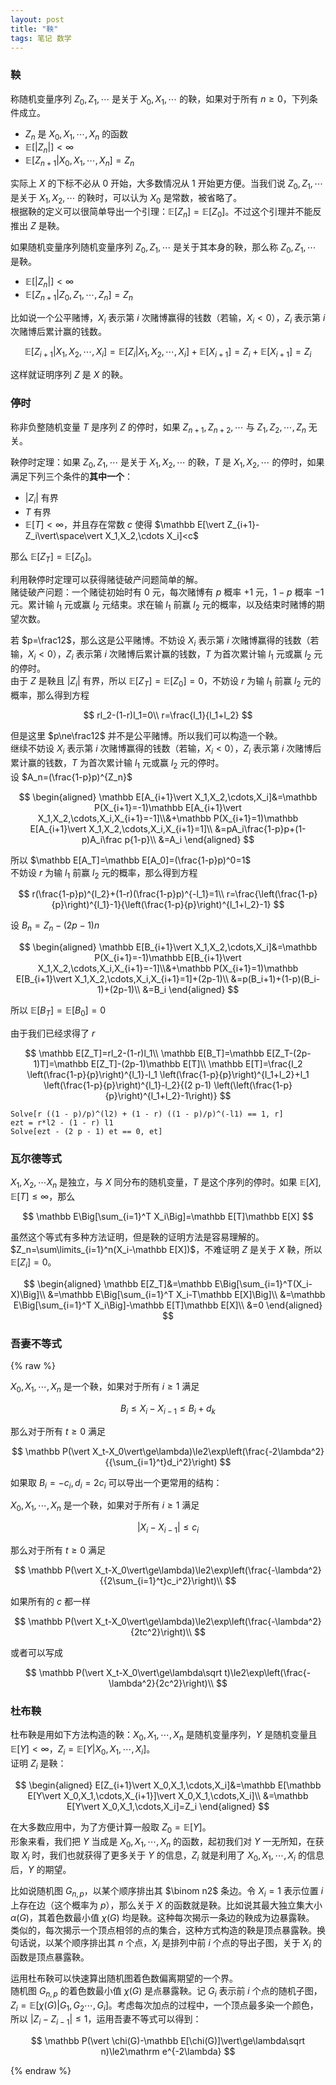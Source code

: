 ```yaml
---
layout: post
title: "鞅"
tags: 笔记 数学
---
```


### 鞅
称随机变量序列 $Z_0,Z_1,\cdots$ 是关于 $X_0,X_1,\cdots$ 的鞅，如果对于所有 $n\ge0$，下列条件成立。
- $Z_n$ 是 $X_0,X_1,\cdots,X_n$ 的函数
- $\mathbb E[\vert Z_n\vert]<\infty$
- $\mathbb E[Z_{n+1}\vert X_0,X_1,\cdots,X_n]=Z_n$

实际上 $X$ 的下标不必从 $0$ 开始，大多数情况从 $1$ 开始更方便。当我们说 $Z_0,Z_1,\cdots$ 是关于 $X_1,X_2,\cdots$ 的鞅时，可以认为 $X_0$ 是常数，被省略了。  
根据鞅的定义可以很简单导出一个引理：$\mathbb E[Z_n]=\mathbb E[Z_0]$。不过这个引理并不能反推出 $Z$ 是鞅。

如果随机变量序列随机变量序列 $Z_0,Z_1,\cdots$ 是关于其本身的鞅，那么称 $Z_0,Z_1,\cdots$ 是鞅。

- $\mathbb E[\vert Z_n\vert]<\infty$
- $\mathbb E[Z_{n+1}\vert Z_0,Z_1,\cdots,Z_n]=Z_n$


比如说一个公平赌博，$X_i$ 表示第 $i$ 次赌博赢得的钱数（若输，$X_i<0$），$Z_i$ 表示第 $i$ 次赌博后累计赢的钱数。  

$$
\mathbb E[Z_{i+1}\vert X_1,X_2,\cdots,X_i]=\mathbb E[Z_i\vert X_1,X_2,\cdots,X_i]+\mathbb E[X_{i+1}]=Z_i+\mathbb E[X_{i+1}]=Z_i
$$

这样就证明序列 $Z$ 是 $X$ 的鞅。

### 停时

称非负整随机变量 $T$ 是序列 $Z$ 的停时，如果 $Z_{n+1},Z_{n+2},\cdots$ 与 $Z_1,Z_2,\cdots,Z_n$ 无关。  

鞅停时定理：如果 $Z_0,Z_1,\cdots$ 是关于 $X_1,X_2,\cdots$ 的鞅，$T$ 是 $X_1,X_2,\cdots$ 的停时，如果满足下列三个条件的**其中一个**：

- $\vert Z_i\vert$ 有界
- $T$ 有界
- $\mathbb E[T]<\infty$，并且存在常数 $c$ 使得 $\mathbb E[\vert Z_{i+1}-Z_i\vert\space\vert X_1,X_2,\cdots X_i]<c$

那么 $\mathbb E[Z_T]=\mathbb E[Z_0]$。

利用鞅停时定理可以获得赌徒破产问题简单的解。  
赌徒破产问题：一个赌徒初始时有 $0$ 元，每次赌博有 $p$ 概率 $+1$ 元，$1-p$ 概率 $-1$ 元。累计输 $l_1$ 元或赢 $l_2$ 元结束。求在输 $l_1$ 前赢 $l_2$ 元的概率，以及结束时赌博的期望次数。

若 $p=\frac12$，那么这是公平赌博。不妨设 $X_i$ 表示第 $i$ 次赌博赢得的钱数（若输，$X_i<0$），$Z_i$ 表示第 $i$ 次赌博后累计赢的钱数，$T$ 为首次累计输 $l_1$ 元或赢 $l_2$ 元的停时。  
由于 $Z$ 是鞅且 $\vert Z_i\vert$ 有界，所以 $\mathbb E[Z_T]=\mathbb E[Z_0]=0$，不妨设 $r$ 为输 $l_1$ 前赢 $l_2$ 元的概率，那么得到方程 

$$
rl_2-(1-r)l_1=0\\
r=\frac{l_1}{l_1+l_2}
$$

但是这里 $p\ne\frac12$ 并不是公平赌博。所以我们可以构造一个鞅。  
继续不妨设 $X_i$ 表示第 $i$ 次赌博赢得的钱数（若输，$X_i<0$），$Z_i$ 表示第 $i$ 次赌博后累计赢的钱数，$T$ 为首次累计输 $l_1$ 元或赢 $l_2$ 元的停时。  
设 $A_n=(\frac{1-p}p)^{Z_n}$

$$
\begin{aligned}
\mathbb E[A_{i+1}\vert X_1,X_2,\cdots,X_i]&=\mathbb P(X_{i+1}=-1)\mathbb E[A_{i+1}\vert X_1,X_2,\cdots,X_i,X_{i+1}=-1]\\&+\mathbb P(X_{i+1}=1)\mathbb E[A_{i+1}\vert X_1,X_2,\cdots,X_i,X_{i+1}=1]\\
&=pA_i\frac{1-p}p+(1-p)A_i\frac p{1-p}\\
&=A_i
\end{aligned}
$$

所以 $\mathbb E[A_T]=\mathbb E[A_0]=(\frac{1-p}p)^0=1$  
不妨设 $r$ 为输 $l_1$ 前赢 $l_2$ 元的概率，那么得到方程

$$
r(\frac{1-p}p)^{l_2}+(1-r)(\frac{1-p}p)^{-l_1}=1\\
r=\frac{\left(\frac{1-p}{p}\right)^{l_1}-1}{\left(\frac{1-p}{p}\right)^{l_1+l_2}-1}
$$

设 $B_n=Z_n-(2p-1)n$

$$
\begin{aligned}
\mathbb E[B_{i+1}\vert X_1,X_2,\cdots,X_i]&=\mathbb P(X_{i+1}=-1)\mathbb E[B_{i+1}\vert X_1,X_2,\cdots,X_i,X_{i+1}=-1]\\&+\mathbb P(X_{i+1}=1)\mathbb E[B_{i+1}\vert X_1,X_2,\cdots,X_i,X_{i+1}=1]+(2p-1)\\
&=p(B_i+1)+(1-p)(B_i-1)+(2p-1)\\
&=B_i
\end{aligned}
$$

所以 $\mathbb E[B_T]=\mathbb E[B_0]=0$

由于我们已经求得了 $r$

$$
\mathbb E[Z_T]=rl_2-(1-r)l_1\\
\mathbb E[B_T]=\mathbb E[Z_T-(2p-1)T]=\mathbb E[Z_T]-(2p-1)\mathbb E[T]\\
\mathbb E[T]=\frac{l_2 \left(\frac{1-p}{p}\right)^{l_1}-l_1 \left(\frac{1-p}{p}\right)^{l_1+l_2}+l_1 \left(\frac{1-p}{p}\right)^{l_1}-l_2}{(2 p-1) \left(\left(\frac{1-p}{p}\right)^{l_1+l_2}-1\right)}
$$

```mma
Solve[r ((1 - p)/p)^(l2) + (1 - r) ((1 - p)/p)^(-l1) == 1, r]
ezt = r*l2 - (1 - r) l1
Solve[ezt - (2 p - 1) et == 0, et]
```

### 瓦尔德等式

$X_1,X_2,\cdots X_n$ 是独立，与 $X$ 同分布的随机变量，$T$ 是这个序列的停时。如果 $\mathbb E[X],\mathbb E[T]\le\infty$，那么

$$
\mathbb E\Big[\sum_{i=1}^T X_i\Big]=\mathbb E[T]\mathbb E[X]
$$

虽然这个等式有多种方法证明，但是鞅的证明方法是容易理解的。  
$Z_n=\sum\limits_{i=1}^n(X_i-\mathbb E[X])$，不难证明 $Z$ 是关于 $X$ 鞅，所以 $\mathbb E[Z_i]=0$。

$$
\begin{aligned}
\mathbb E[Z_T]&=\mathbb E\Big[\sum_{i=1}^T(X_i-X)\Big]\\
&=\mathbb E\Big[\sum_{i=1}^T X_i-T\mathbb E[X]\Big]\\
&=\mathbb E\Big[\sum_{i=1}^T X_i\Big]-\mathbb E[T]\mathbb E[X]\\
&=0
\end{aligned}
$$

### 吾妻不等式

{% raw %}

$X_0,X_1,\cdots,X_n$ 是一个鞅，如果对于所有 $i\ge1$ 满足

$$
B_i\le X_i-X_{i-1}\le B_i+d_k
$$

那么对于所有 $t\ge0$ 满足

$$
\mathbb P(\vert X_t-X_0\vert\ge\lambda)\le2\exp\left(\frac{-2\lambda^2}{{\sum_{i=1}^t}d_i^2}\right)
$$

如果取 $B_i=-c_i,d_i=2c_i$ 可以导出一个更常用的结构：

$X_0,X_1,\cdots,X_n$ 是一个鞅，如果对于所有 $i\ge1$ 满足

$$
\vert X_i-X_{i-1}\vert\le c_i
$$

那么对于所有 $t\ge0$ 满足

$$
\mathbb P(\vert X_t-X_0\vert\ge\lambda)\le2\exp\left(\frac{-\lambda^2}{{2\sum_{i=1}^t}c_i^2}\right)\\
$$

如果所有的 $c$ 都一样

$$
\mathbb P(\vert X_t-X_0\vert\ge\lambda)\le2\exp\left(\frac{-\lambda^2}{2tc^2}\right)\\
$$

或者可以写成

$$
\mathbb P(\vert X_t-X_0\vert\ge\lambda\sqrt t)\le2\exp\left(\frac{-\lambda^2}{2c^2}\right)\\
$$

### 杜布鞅

杜布鞅是用如下方法构造的鞅：$X_0,X_1,\cdots,X_n$ 是随机变量序列，$Y$ 是随机变量且 $\mathbb E[Y]<\infty$，$Z_i=\mathbb E[Y\vert X_0,X_1,\cdots,X_i]$。  
证明 $Z_i$ 是鞅：

$$
\begin{aligned}
E[Z_{i+1}\vert X_0,X_1,\cdots,X_i]&=\mathbb E[\mathbb E[Y\vert X_0,X_1,\cdots,X_{i+1}]\vert X_0,X_1,\cdots,X_i]\\
&=\mathbb E[Y\vert X_0,X_1,\cdots,X_i]=Z_i
\end{aligned}
$$

在大多数应用中，为了方便计算一般取 $Z_0=\mathbb E[Y]$。  
形象来看，我们把 $Y$ 当成是 $X_0,X_1,\cdots,X_n$ 的函数，起初我们对 $Y$ 一无所知，在获取 $X_i$ 时，我们也就获得了更多关于 $Y$ 的信息，$Z_i$ 就是利用了 $X_0,X_1,\cdots,X_i$ 的信息后，$Y$ 的期望。  

比如说随机图 $G_{n,p}$，以某个顺序排出其 $\binom n2$ 条边。令 $X_i=1$ 表示位置 $i$ 上存在边（这个概率为 $p$），那么关于 $X$ 的函数就是鞅。比如说其最大独立集大小 $\alpha(G)$，其着色数最小值 $\chi(G)$ 均是鞅。这种每次揭示一条边的鞅成为边暴露鞅。  
类似的，每次揭示一个顶点相邻的点的集合，这种方式构造的鞅是顶点暴露鞅。换句话说，以某个顺序排出其 $n$ 个点，$X_i$ 是排列中前 $i$ 个点的导出子图，关于 $X_i$ 的函数是顶点暴露鞅。

运用杜布鞅可以快速算出随机图着色数偏离期望的一个界。  
随机图 $G_{n,p}$ 的着色数最小值 $\chi(G)$ 是点暴露鞅。记 $G_i$ 表示前 $i$ 个点的随机子图，$Z_i=\mathbb E[\chi(G)\vert G_1,G_2\cdots,G_i]$。考虑每次加点的过程中，一个顶点最多染一个颜色，所以 $\vert Z_i-Z_{i-1}\vert\le1$，运用吾妻不等式可以得到：

$$
\mathbb P(\vert \chi(G)-\mathbb E[\chi(G)]\vert\ge\lambda\sqrt n)\le2\mathrm e^{-2\lambda}
$$

{% endraw %}